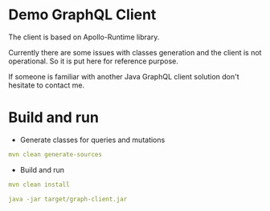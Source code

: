# Demo GraphQL Client

The client is based on Apollo-Runtime library.

Currently there are some issues with classes generation and the client is not operational.
So it is put here for reference purpose.

If someone is familiar with another Java GraphQL client solution don't hesitate to contact me.



# Build and run 

- Generate classes for queries and mutations

```yaml
mvn clean generate-sources
``` 

- Build and run

```yaml
mvn clean install

java -jar target/graph-client.jar
```